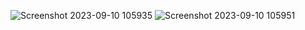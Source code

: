 
![Screenshot 2023-09-10 105935](https://github.com/Ketansuhaas/cardiac-image-segmentation/assets/55935983/8bd8e1f3-60f3-413c-a877-1eabbb86bd33)
![Screenshot 2023-09-10 105951](https://github.com/Ketansuhaas/cardiac-image-segmentation/assets/55935983/3acff4fd-9ed0-46ce-9827-180053129b0c)
